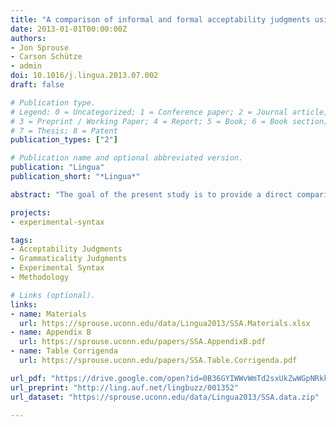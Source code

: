 ```yaml
---
title: "A comparison of informal and formal acceptability judgments using a random sample from Linguistic Inquiry 2001-2010"
date: 2013-01-01T00:00:00Z
authors:
- Jon Sprouse
- Carson Schütze
- admin
doi: 10.1016/j.lingua.2013.07.002
draft: false

# Publication type.
# Legend: 0 = Uncategorized; 1 = Conference paper; 2 = Journal article;
# 3 = Preprint / Working Paper; 4 = Report; 5 = Book; 6 = Book section;
# 7 = Thesis; 8 = Patent
publication_types: ["2"]

# Publication name and optional abbreviated version.
publication: "Lingua"
publication_short: "*Lingua*"

abstract: "The goal of the present study is to provide a direct comparison of the results of informal judgment collection methods with the results of formal judgment collection methods, as a first step in understanding the relative merits of each family of methods. Although previous studies have compared small samples of informal and formal results, this article presents the first large-scale comparison based on a random sample of phenomena from a leading theoretical journal (_Linguistic Inquiry_). We tested 296 data points from the approximately 1743 English data points that were published in _Linguistic Inquiry_ between 2001 and 2010. We tested this sample with 936 naïve participants using three formal judgment tasks (magnitude estimation, 7-point Likert scale, and two-alternative forced-choice) and report five statistical analyses. The results suggest a convergence rate of 95% between informal and formal methods, with a margin of error of 5.3-5.8%. We discuss the implications of this convergence rate for the ongoing conversation about judgment collection methods, and lay out a set of questions for future research into syntactic methodology."

projects:
- experimental-syntax

tags:
- Acceptability Judgments
- Grammaticality Judgments
- Experimental Syntax
- Methodology

# Links (optional).
links:
- name: Materials
  url: https://sprouse.uconn.edu/data/Lingua2013/SSA.Materials.xlsx
- name: Appendix B
  url: https://sprouse.uconn.edu/papers/SSA.AppendixB.pdf
- name: Table Corrigenda
  url: https://sprouse.uconn.edu/papers/SSA.Table.Corrigenda.pdf

url_pdf: "https://drive.google.com/open?id=0B36GYIWWvWmTd2sxUkZwWGpNRkk"
url_preprint: "http://ling.auf.net/lingbuzz/001352"
url_dataset: "https://sprouse.uconn.edu/data/Lingua2013/SSA.data.zip"

---
```

